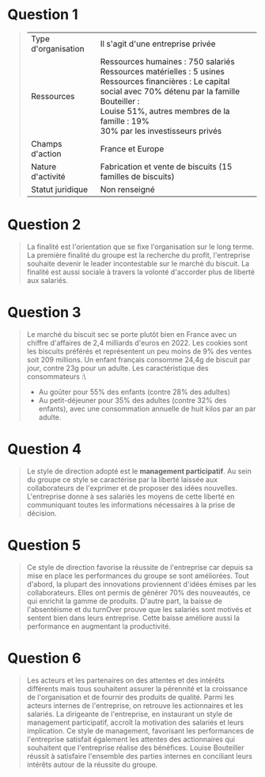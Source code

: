 # Question 1

>|||
>|:-|:-|
>|Type d'organisation|Il s'agit d'une entreprise privée|
>|Ressources|Ressources humaines : 750 salariés<br>Ressources matérielles : 5 usines<br>Ressources financières : Le capital social avec 70% détenu par la famille Bouteiller : <br>Louise 51%, autres membres de la famille : 19%<br>30% par les investisseurs privés|
>|Champs d'action|France et Europe|
>|Nature d'activité|Fabrication et vente de biscuits (15 familles de biscuits)|
>|Statut juridique|Non renseigné|

# Question 2

> La finalité est l'orientation que se fixe l'organisation sur le long terme. La première finalité du groupe est la recherche du profit, l'entreprise souhaite devenir le leader incontestable sur le marché du biscuit. La finalité est aussi sociale à travers la volonté d'accorder plus de liberté aux salariés.

# Question 3

> Le marché du biscuit sec se porte plutôt bien en France avec un chiffre d'affaires de 2,4 milliards d'euros en 2022. Les cookies sont les biscuits préférés et représentent un peu moins de 9% des ventes soit 209 millions. Un enfant français consomme 24,4g de biscuit par jour, contre 23g pour un adulte. Les caractéristique des consommateurs :\
>- Au goûter pour 55% des enfants (contre 28% des adultes)
>- Au petit-déjeuner pour 35% des adultes (contre 32% des enfants), avec une consommation annuelle de huit kilos par an par adulte.

# Question 4

> Le style de direction  adopté est le **management participatif**. Au sein du groupe ce style se caractérise par la liberté laissée aux collaborateurs de l'exprimer et de proposer des idées nouvelles. L'entreprise donne à ses salariés les moyens de cette liberté en communiquant toutes les informations nécessaires à la prise de décision.

# Question 5

> Ce style de direction favorise la réussite de l'entreprise car depuis sa mise en place les performances du groupe se sont améliorées. Tout d'abord, la plupart des innovations proviennent d'idées émises par les collaborateurs. Elles ont permis de générer 70% des nouveautés, ce qui enrichit la gamme de produits. D'autre part, la baisse de l'absentéisme et du turnOver prouve que les salariés sont motivés et sentent bien dans leurs entreprise. Cette baisse améliore aussi la performance en augmentant la productivité.

# Question 6

> Les acteurs et les partenaires on des attentes et des intérêts différents mais tous souhaitent assurer la pérennité et la croissance de l'organisation et de fournir des produits de qualité. Parmi les acteurs internes de l'entreprise, on retrouve les actionnaires et les salariés. La dirigeante de l'entreprise, en instaurant un style de management participatif, accroît la motivation des salariés et leurs implication. Ce style de management, favorisant les performances de l'entreprise satisfait également les attentes des actionnaires qui souhaitent que l'entreprise réalise des bénéfices. Louise Bouteiller réussit à satisfaire l'ensemble des parties internes en conciliant leurs intérêts autour de la réussite du groupe.
